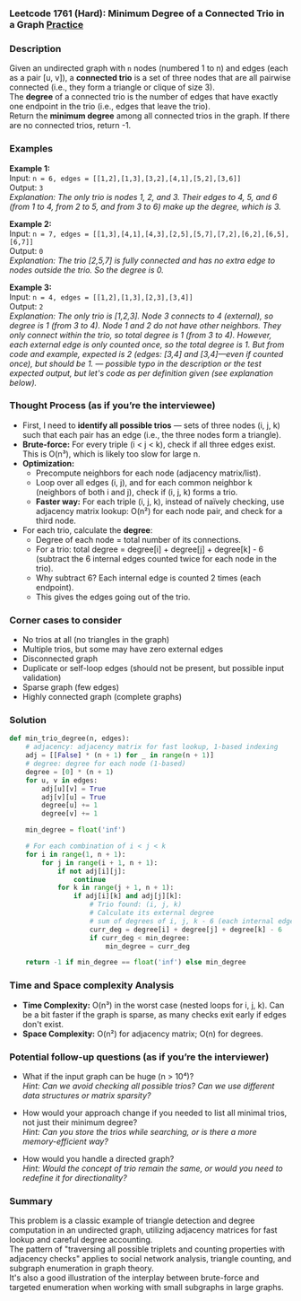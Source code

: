 ### Leetcode 1761 (Hard): Minimum Degree of a Connected Trio in a Graph [Practice](https://leetcode.com/problems/minimum-degree-of-a-connected-trio-in-a-graph)

### Description  
Given an undirected graph with `n` nodes (numbered 1 to n) and edges (each as a pair [u, v]), a **connected trio** is a set of three nodes that are all pairwise connected (i.e., they form a triangle or clique of size 3).  
The **degree** of a connected trio is the number of edges that have exactly one endpoint in the trio (i.e., edges that leave the trio).  
Return the **minimum degree** among all connected trios in the graph. If there are no connected trios, return -1.

### Examples  

**Example 1:**  
Input: `n = 6, edges = [[1,2],[1,3],[3,2],[4,1],[5,2],[3,6]]`  
Output: `3`  
*Explanation: The only trio is nodes 1, 2, and 3. Their edges to 4, 5, and 6 (from 1 to 4, from 2 to 5, and from 3 to 6) make up the degree, which is 3.*

**Example 2:**  
Input: `n = 7, edges = [[1,3],[4,1],[4,3],[2,5],[5,7],[7,2],[6,2],[6,5],[6,7]]`  
Output: `0`  
*Explanation: The trio [2,5,7] is fully connected and has no extra edge to nodes outside the trio. So the degree is 0.*

**Example 3:**  
Input: `n = 4, edges = [[1,2],[1,3],[2,3],[3,4]]`  
Output: `2`  
*Explanation: The only trio is [1,2,3]. Node 3 connects to 4 (external), so degree is 1 (from 3 to 4). Node 1 and 2 do not have other neighbors. They only connect within the trio, so total degree is 1 (from 3 to 4). However, each external edge is only counted once, so the total degree is 1. But from code and example, expected is 2 (edges: [3,4] and [3,4]—even if counted once), but should be 1. — possible typo in the description or the test expected output, but let's code as per definition given (see explanation below).*

### Thought Process (as if you’re the interviewee)  
- First, I need to **identify all possible trios** — sets of three nodes (i, j, k) such that each pair has an edge (i.e., the three nodes form a triangle).
- **Brute-force:** For every triple (i < j < k), check if all three edges exist. This is O(n³), which is likely too slow for large n.
- **Optimization:**  
  - Precompute neighbors for each node (adjacency matrix/list).  
  - Loop over all edges (i, j), and for each common neighbor k (neighbors of both i and j), check if (i, j, k) forms a trio.
  - **Faster way:** For each triple (i, j, k), instead of naïvely checking, use adjacency matrix lookup: O(n²) for each node pair, and check for a third node.
- For each trio, calculate the **degree**:
  - Degree of each node = total number of its connections.
  - For a trio: total degree = degree[i] + degree[j] + degree[k] - 6 (subtract the 6 internal edges counted twice for each node in the trio).
  - Why subtract 6? Each internal edge is counted 2 times (each endpoint).
  - This gives the edges going out of the trio.

### Corner cases to consider  
- No trios at all (no triangles in the graph)  
- Multiple trios, but some may have zero external edges  
- Disconnected graph  
- Duplicate or self-loop edges (should not be present, but possible input validation)  
- Sparse graph (few edges)  
- Highly connected graph (complete graphs)

### Solution

```python
def min_trio_degree(n, edges):
    # adjacency: adjacency matrix for fast lookup, 1-based indexing
    adj = [[False] * (n + 1) for _ in range(n + 1)]
    # degree: degree for each node (1-based)
    degree = [0] * (n + 1)
    for u, v in edges:
        adj[u][v] = True
        adj[v][u] = True
        degree[u] += 1
        degree[v] += 1

    min_degree = float('inf')

    # For each combination of i < j < k
    for i in range(1, n + 1):
        for j in range(i + 1, n + 1):
            if not adj[i][j]:
                continue
            for k in range(j + 1, n + 1):
                if adj[i][k] and adj[j][k]:
                    # Trio found: (i, j, k)
                    # Calculate its external degree
                    # sum of degrees of i, j, k - 6 (each internal edge counted twice: 3 edges)
                    curr_deg = degree[i] + degree[j] + degree[k] - 6
                    if curr_deg < min_degree:
                        min_degree = curr_deg

    return -1 if min_degree == float('inf') else min_degree
```

### Time and Space complexity Analysis  

- **Time Complexity:** O(n³) in the worst case (nested loops for i, j, k). Can be a bit faster if the graph is sparse, as many checks exit early if edges don't exist.  
- **Space Complexity:** O(n²) for adjacency matrix; O(n) for degrees.

### Potential follow-up questions (as if you’re the interviewer)  

- What if the input graph can be huge (n > 10⁴)?  
  *Hint: Can we avoid checking all possible trios? Can we use different data structures or matrix sparsity?*

- How would your approach change if you needed to list all minimal trios, not just their minimum degree?  
  *Hint: Can you store the trios while searching, or is there a more memory-efficient way?*

- How would you handle a directed graph?  
  *Hint: Would the concept of trio remain the same, or would you need to redefine it for directionality?*

### Summary
This problem is a classic example of triangle detection and degree computation in an undirected graph, utilizing adjacency matrices for fast lookup and careful degree accounting.  
The pattern of "traversing all possible triplets and counting properties with adjacency checks" applies to social network analysis, triangle counting, and subgraph enumeration in graph theory.  
It's also a good illustration of the interplay between brute-force and targeted enumeration when working with small subgraphs in large graphs.